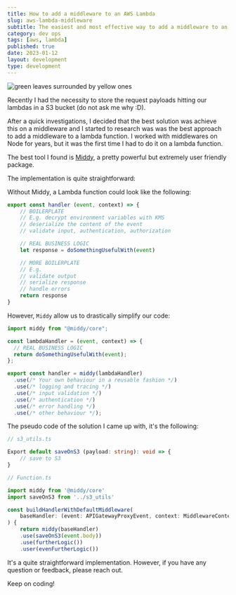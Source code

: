 ```yaml
---
title: How to add a middleware to an AWS Lambda
slug: aws-lambda-middleware
subtitle: The easiest and most effective way to add a middleware to an AWS lambda using Middy
category: dev ops
tags: [aws, lambda]
published: true
date: 2023-01-12
layout: development
type: development
---
```


<script>
  import Image from '$lib/components/Image.svelte';
  import mainImage from '$lib/assets/images/blog/leaves-middle.jpg?w=1000&h=600';
  import mainImageWebP from '$lib/assets/images/blog/leaves-middle.jpg?w=1000&h=600&format=webp&srcset';
  import mainImageSrcset from '$lib/assets/images/blog/leaves-middle.jpg?w=1000&h=600&srcset';
</script>

<Image
wepImage={mainImageWebP}
jpegImage={mainImage}
alt='green leaves surrounded by yellow ones'
width={1000}
height={600}
placeholder='blur'
classes='mt-6 mb-8 rounded-lg drop-shadow-md webfeedsFeaturedVisual'
loading='eager'
/>

Recently I had the necessity to store the request payloads hitting our lambdas in a S3 bucket (do not ask me why :D).

After a quick investigations, I decided that the best solution was achieve this on a middleware and I started to research was was the best approach to add a middleware to a lambda function.
I worked with middlewares on Node for years, but it was the first time I had to do it on a lambda function.

The best tool I found is [Middy](https://github.com/middyjs/middy), a pretty powerful but extremely user friendly package.

The implementation is quite straightforward:

Without Middy, a Lambda function could look like the following:

```js
export const handler (event, context) => {
	// BOILERPLATE
	// E.g. decrypt environment variables with KMS
	// deserialize the content of the event
	// validate input, authentication, authorization

	// REAL BUSINESS LOGIC
	let response = doSomethingUsefulWith(event)

	// MORE BOILERPLATE
	// E.g.
	// validate output
	// serialize response
	// handle errors
	return response
}
```

However, `Middy` allow us to drastically simplify our code:

```js
import middy from "@middy/core";

const lambdaHandler = (event, context) => {
  // REAL BUSINESS LOGIC
  return doSomethingUsefulWith(event);
};

export const handler = middy(lambdaHandler)
  .use(/* Your own behaviour in a reusable fashion */)
  .use(/* logging and tracing */)
  .use(/* input validation */)
  .use(/* authentication */)
  .use(/* error handling */)
  .use(/* other behaviour */);
```

The pseudo code of the solution I came up with, it's the following:

```typescript
// s3_utils.ts

Export default saveOnS3 (payload: string): void => {
	// save to S3
}
```

```typescript
// Function.ts

import middy from '@middy/core'
import saveOnS3 from '../s3_utils'

const buildHandlerWithDefaultMiddleware(
	baseHandler: (event: APIGatewayProxyEvent, context: MiddlewareContext) => Promise<APIGatewayProxyResult>,
) {
	return middy(baseHandler)
	.use(saveOnS3(event.body))
	.use(furtherLogic())
	.user(evenFurtherLogic())

```

It's a quite straightforward implementation. However, if you have any question or feedback, please reach out.

Keep on coding!
